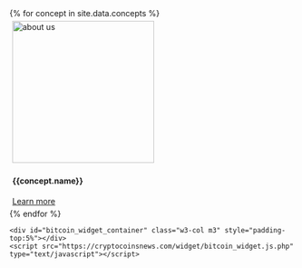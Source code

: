 <div class="w3-row w3-center" id="home">
    <div class="w3-col m9">
      {% for concept in site.data.concepts %}
        <div class="w3-col m5 border w3-center" style="margin:5px;">
            <div class="w3-col s7 {{concept.alignment}}">
                <img src="{{ site.url }}{{concept.image}}" class="w3-round w3-image w3-padding-small" alt="about us" width="250" height="250">
            </div>
            <div class="w3-col s5 ">
                <h3> <i class="fa fa-star-o" aria-hidden="true" style="color:#00BFFF"></i>  </h3>
                <h4 class="w3-padding-16"> {{concept.name}}</h4>
                <a href="{{concep.url}}" class="w3-button w3-white w3-border w3-border-blue w3-round-large w3-padding-small" style="cursor:pointer">Learn more</a>
            </div>
        </div>
      {% endfor %}
    </div>  

    <div id="bitcoin_widget_container" class="w3-col m3" style="padding-top:5%"></div>
    <script src="https://cryptocoinsnews.com/widget/bitcoin_widget.js.php" type="text/javascript"></script>
</div>
